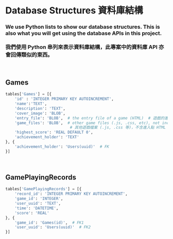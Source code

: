 # Database Structures 資料庫結構
### We use Python lists to show our database structures. This is also what you will get using the database APIs in this project.<br/><br/>我們使用 Python 串列來表示資料庫結構，此專案中的資料庫 API 亦會回傳類似的東西。
<br/>

## Games
```py
tables['Games'] = [{
    'id' : 'INTEGER PRIMARY KEY AUTOINCREMENT',
    'name':'TEXT',
    'description': 'TEXT',
    'cover_image': 'BLOB',
    'entry_file': 'BLOB',  # the entry file of a game (HTML)  # 遊戲的進入點 (HTML)
    'game_files': 'BLOB',  # other game files (.js, .css, etc), not including the entry file.
                            # 其他遊戲檔案 (.js, .css 等)，不含進入點 HTML 檔。
    'highest_score': 'REAL DEFAULT 0',
    'achievement_holder': 'TEXT'
}, {
    'achievement_holder': 'Users(uuid)'  # FK
}]
```
<br/>

## GamePlayingRecords
```py
tables['GamePlayingRecords'] = [{
    'record_id': 'INTEGER PRIMARY KEY AUTOINCREMENT',
    'game_id': 'INTEGER',
    'user_uuid': 'TEXT',
    'time': 'DATETIME',
    'score': 'REAL'
}, {
    'game_id': 'Games(id)',  # FK1
    'user_uuid': 'Users(uuid)'  # FK2
}]
```
